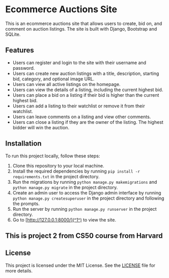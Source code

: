 # Ecommerce Auctions Site

This is an ecommerce auctions site that allows users to create, bid on, and comment on auction listings. The site is built with Django, Bootstrap and SQLite.

## Features

- Users can register and login to the site with their username and password.
- Users can create new auction listings with a title, description, starting bid, category, and optional image URL.
- Users can view all active listings on the homepage.
- Users can view the details of a listing, including the current highest bid.
- Users can place a bid on a listing if their bid is higher than the current highest bid.
- Users can add a listing to their watchlist or remove it from their watchlist.
- Users can leave comments on a listing and view other comments.
- Users can close a listing if they are the owner of the listing. The highest bidder will win the auction.

## Installation

To run this project locally, follow these steps:

1. Clone this repository to your local machine.
2. Install the required dependencies by running `pip install -r requirements.txt` in the project directory.
3. Run the migrations by running `python manage.py makemigrations` and `python manage.py migrate` in the project directory.
4. Create an admin user to access the Django admin interface by running `python manage.py createsuperuser` in the project directory and following the prompts.
5. Run the server by running `python manage.py runserver` in the project directory.
6. Go to [http://127.0.0.1:8000/](^1^) to view the site.


## This is project 2 from CS50 course from Harvard

## License

This project is licensed under the MIT License. See the [LICENSE](^2^) file for more details.
